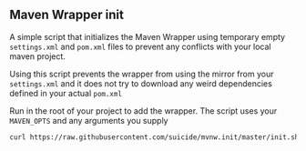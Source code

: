 ## Maven Wrapper init

A simple script that initializes the Maven Wrapper using temporary empty `settings.xml` and `pom.xml` files to prevent any conflicts with your local maven project.

Using this script prevents the wrapper from using the mirror from your `settings.xml` and it does not try to download any weird dependencies defined in your actual `pom.xml`

Run in the root of your project to add the wrapper. The script uses your `MAVEN_OPTS` and any arguments you supply

```sh
curl https://raw.githubusercontent.com/suicide/mvnw.init/master/init.sh | sh
```
